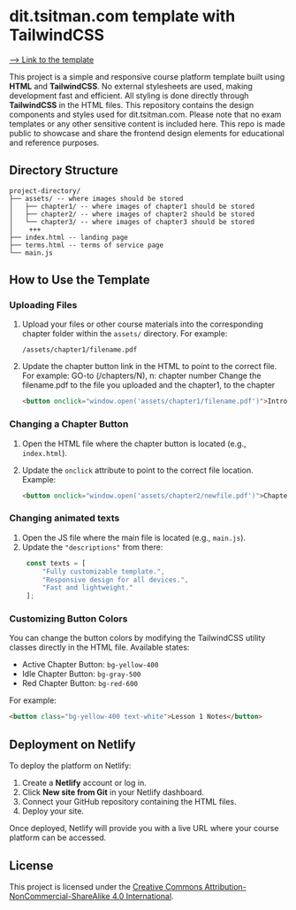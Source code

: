 
# dit.tsitman.com template with TailwindCSS
 [--> Link to the template](https://teal-heliotrope-5252de.netlify.app/)

This project is a simple and responsive course platform template built using **HTML** and **TailwindCSS**. No external stylesheets are used, making development fast and efficient. All styling is done directly through **TailwindCSS** in the HTML files. This repository contains the design components and styles used for dit.tsitman.com. Please note that no exam templates or any other sensitive content is included here. This repo is made public to showcase and share the frontend design elements for educational and reference purposes.

## Directory Structure

```
project-directory/ 
├── assets/ -- where images should be stored
│   ├── chapter1/ -- where images of chapter1 should be stored
│   ├── chapter2/ -- where images of chapter2 should be stored
│   └── chapter3/ -- where images of chapter3 should be stored
│    +++
├── index.html -- landing page
├── terms.html -- terms of service page
└── main.js
```

## How to Use the Template

### Uploading Files

1. Upload your files or other course materials into the corresponding chapter folder within the `assets/` directory. For example:

   ```
   /assets/chapter1/filename.pdf
   ```

2. Update the chapter button link in the HTML to point to the correct file. For example:
GO-to (/chapters/N), n: chapter number 
Change the filename.pdf to the file you uploaded and the chapter1, to the chapter 
   ```html
   <button onclick="window.open('assets/chapter1/filename.pdf')">Introducion to Programming [2023]</button>
   ```

### Changing a Chapter Button

1. Open the HTML file where the chapter button is located (e.g., `index.html`).
2. Update the `onclick` attribute to point to the correct file location. Example:

   ```html
   <button onclick="window.open('assets/chapter2/newfile.pdf')">Chapter N</button>
   ```

### Changing animated texts

1. Open the JS file where the main file is located (e.g., `main.js`).
2. Update the `"descriptions"` from there:
   ```js
    const texts = [
        "Fully customizable template.",
        "Responsive design for all devices.",
        "Fast and lightweight."
    ];
   ```
   
### Customizing Button Colors

You can change the button colors by modifying the TailwindCSS utility classes directly in the HTML file. Available states:
- Active Chapter Button: `bg-yellow-400`
- Idle Chapter Button: `bg-gray-500`
- Red Chapter Button: `bg-red-600`

For example:

```html
<button class="bg-yellow-400 text-white">Lesson 1 Notes</button>
```

## Deployment on Netlify

To deploy the platform on Netlify:

1. Create a **Netlify** account or log in.
2. Click **New site from Git** in your Netlify dashboard.
3. Connect your GitHub repository containing the HTML files.
4. Deploy your site.

Once deployed, Netlify will provide you with a live URL where your course platform can be accessed.

## License

This project is licensed under the [Creative Commons Attribution-NonCommercial-ShareAlike 4.0 International](https://creativecommons.org/licenses/by-nc-sa/4.0/).
